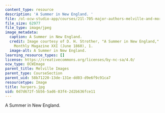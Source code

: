 ```yaml
---
content_type: resource
description: 'A Summer in New England. '
file: /ol-ocw-studio-app/courses/21l-705-major-authors-melville-and-morrison-fall-2003/0d7d672f5b565ad683f42d2b636fce11_harpers.jpg
file_size: 62977
file_type: image/jpeg
image_metadata:
  caption: A Summer in New England.
  credit: Image courtesy of D. H. Strother, "A Summer in New England," in Harper's
    Monthly Magazine XXI (June 1860), 1.
  image-alt: A Summer in New England.
learning_resource_types: []
license: https://creativecommons.org/licenses/by-nc-sa/4.0/
ocw_type: OCWImage
parent_title: Melville Images
parent_type: CourseSection
parent_uid: 58b71220-13de-131e-dd03-d9e6f9c91ca7
resourcetype: Image
title: harpers.jpg
uid: 0d7d672f-5b56-5ad6-83f4-2d2b636fce11
---
```

A Summer in New England. 